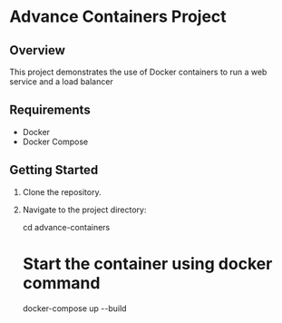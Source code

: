 # Advance Containers Project

## Overview
This project demonstrates the use of Docker containers to run a web service and a load balancer

## Requirements
- Docker
- Docker Compose

## Getting Started
1. Clone the repository.
2. Navigate to the project directory:
   
   cd advance-containers

   # Start the container using docker command
   docker-compose up --build


